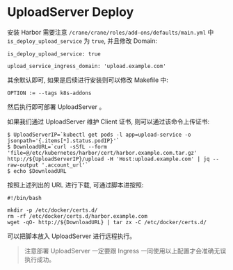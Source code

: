 # UploadServer Deploy

安装 Harbor 需要注意 `/crane/crane/roles/add-ons/defaults/main.yml` 中 `is_deploy_upload_service` 为 `true`, 并且修改 Domain:

```
is_deploy_upload_service: true

upload_service_ingress_domain: 'upload.example.com'
```

其余默认即可, 如果是后续进行安装则可以修改 Makefile 中:

```
OPTION := --tags k8s-addons
```

然后执行即可部署 UploadServer 。

如果我们通过 UploadServer 维护 Client 证书, 则可以通过该命令上传证书:

```
$ UploadServerIP=`kubectl get pods -l app=upload-service -o jsonpath='{.items[*].status.podIP}'`
$ DownloadURL=`curl -sSfL --form 'file=@/etc/kubernetes/harbor/cert/harbor.example.com.tar.gz' http://${UploadServerIP}/upload -H 'Host:upload.example.com' | jq --raw-output '.account_url'`
$ echo $DownloadURL
```

按照上述列出的 URL 进行下载, 可通过脚本进按照:

```
#!/bin/bash

mkdir -p /etc/docker/certs.d/
rm -rf /etc/docker/certs.d/harbor.example.com
wget -qO- http://${DownloadURL} | tar zx -C /etc/docker/certs.d/
```

可以把脚本放入 UploadServer 进行远程执行。

> 注意部署 UploadServer 一定要跟 Ingress 一同使用以上配置才会准确无误执行成功。